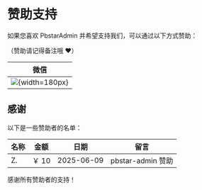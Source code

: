 # 赞助支持

如果您喜欢 PbstarAdmin 并希望支持我们，可以通过以下方式赞助：

（赞助请记得备注哦 ♥）

| 微信                         |
| ---------------------------- |
| ![](/wxpay.jpg){width=180px} |

## 感谢

以下是一些赞助者的名单：

| 名称 | 金额  | 日期       | 留言              |
| ---- | ----- | ---------- | ----------------- |
| Z.   | ￥ 10 | 2025-06-09 | pbstar-admin 赞助 |

感谢所有赞助者的支持！
